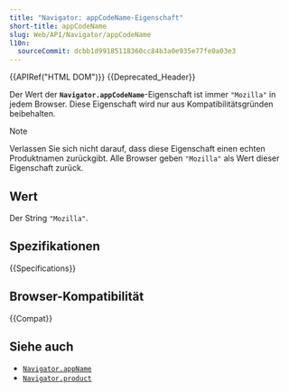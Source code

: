 ```yaml
---
title: "Navigator: appCodeName-Eigenschaft"
short-title: appCodeName
slug: Web/API/Navigator/appCodeName
l10n:
  sourceCommit: dcbb1d99185118360cc84b3a0e935e77fe0a03e3
---
```


{{APIRef("HTML DOM")}} {{Deprecated_Header}}

Der Wert der **`Navigator.appCodeName`**-Eigenschaft ist
immer `"Mozilla"` in jedem Browser. Diese Eigenschaft wird nur aus Kompatibilitätsgründen beibehalten.

> [!NOTE]
> Verlassen Sie sich nicht darauf, dass diese Eigenschaft einen echten
> Produktnamen zurückgibt. Alle Browser geben `"Mozilla"` als Wert dieser Eigenschaft zurück.

## Wert

Der String `"Mozilla"`.

## Spezifikationen

{{Specifications}}

## Browser-Kompatibilität

{{Compat}}

## Siehe auch

- [`Navigator.appName`](/de/docs/Web/API/Navigator/appName)
- [`Navigator.product`](/de/docs/Web/API/Navigator/product)
